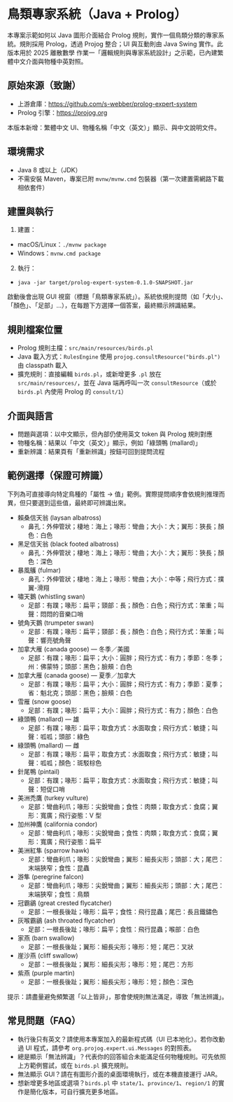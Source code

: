 # 鳥類專家系統（Java + Prolog）

本專案示範如何以 Java 圖形介面結合 Prolog 規則，實作一個鳥類分類的專家系統。規則採用 Prolog，透過 Projog 整合；UI 與互動則由 Java Swing 實作。此版本用於 2025 離散數學 作業一「邏輯規則與專家系統設計」之示範，已內建繁體中文介面與物種中英對照。

## 原始來源（致謝）
- 上游倉庫：https://github.com/s-webber/prolog-expert-system
- Prolog 引擎：https://projog.org

本版本新增：繁體中文 UI、物種名稱「中文（英文）」顯示、與中文說明文件。

## 環境需求
- Java 8 或以上（JDK）
- 不需安裝 Maven，專案已附 `mvnw/mvnw.cmd` 包裝器（第一次建置需網路下載相依套件）

## 建置與執行
1) 建置：
- macOS/Linux：`./mvnw package`
- Windows：`mvnw.cmd package`

2) 執行：
- `java -jar target/prolog-expert-system-0.1.0-SNAPSHOT.jar`

啟動後會出現 GUI 視窗（標題「鳥類專家系統」）。系統依規則提問（如「大小」、「顏色」、「足部」…），在每題下方選擇一個答案，最終顯示辨識結果。

## 規則檔案位置
- Prolog 規則主檔：`src/main/resources/birds.pl`
- Java 載入方式：`RulesEngine` 使用 `projog.consultResource("birds.pl")` 由 classpath 載入
- 擴充規則：直接編輯 `birds.pl`，或新增更多 `.pl` 放在 `src/main/resources/`，並在 Java 端再呼叫一次 `consultResource`（或於 `birds.pl` 內使用 Prolog 的 `consult/1`）

## 介面與語言
- 問題與選項：以中文顯示，但內部仍使用英文 token 與 Prolog 規則對應
- 物種名稱：結果以「中文（英文）」顯示，例如「綠頭鴨 (mallard)」
- 重新辨識：結果頁有「重新辨識」按鈕可回到提問流程

## 範例選擇（保證可辨識）
下列為可直接導向特定鳥種的「屬性 → 值」範例。實際提問順序會依規則推理而異，但只要選到這些值，最終即可辨識出來。

- 賴桑信天翁 (laysan albatross)
  - 鼻孔：外伸管狀；棲地：海上；喙形：彎曲；大小：大；翼形：狹長；顏色：白色
- 黑足信天翁 (black footed albatross)
  - 鼻孔：外伸管狀；棲地：海上；喙形：彎曲；大小：大；翼形：狹長；顏色：深色
- 暴風鸌 (fulmar)
  - 鼻孔：外伸管狀；棲地：海上；喙形：彎曲；大小：中等；飛行方式：撲翼-滑翔
- 嘯天鵝 (whistling swan)
  - 足部：有蹼；喙形：扁平；頸部：長；顏色：白色；飛行方式：笨重；叫聲：悶悶的音樂口哨
- 號角天鵝 (trumpeter swan)
  - 足部：有蹼；喙形：扁平；頸部：長；顏色：白色；飛行方式：笨重；叫聲：響亮號角聲
- 加拿大雁 (canada goose) — 冬季／美國
  - 足部：有蹼；喙形：扁平；大小：圓胖；飛行方式：有力；季節：冬季；州：佛蒙特；頭部：黑色；臉頰：白色
- 加拿大雁 (canada goose) — 夏季／加拿大
  - 足部：有蹼；喙形：扁平；大小：圓胖；飛行方式：有力；季節：夏季；省：魁北克；頭部：黑色；臉頰：白色
- 雪雁 (snow goose)
  - 足部：有蹼；喙形：扁平；大小：圓胖；飛行方式：有力；顏色：白色
- 綠頭鴨 (mallard) — 雄
  - 足部：有蹼；喙形：扁平；取食方式：水面取食；飛行方式：敏捷；叫聲：呱呱；頭部：綠色
- 綠頭鴨 (mallard) — 雌
  - 足部：有蹼；喙形：扁平；取食方式：水面取食；飛行方式：敏捷；叫聲：呱呱；顏色：斑駁棕色
- 針尾鴨 (pintail)
  - 足部：有蹼；喙形：扁平；取食方式：水面取食；飛行方式：敏捷；叫聲：短促口哨
- 美洲禿鷹 (turkey vulture)
  - 足部：彎曲利爪；喙形：尖銳彎曲；食性：肉類；取食方式：食腐；翼形：寬廣；飛行姿態：V 型
- 加州神鷹 (california condor)
  - 足部：彎曲利爪；喙形：尖銳彎曲；食性：肉類；取食方式：食腐；翼形：寬廣；飛行姿態：扁平
- 美洲紅隼 (sparrow hawk)
  - 足部：彎曲利爪；喙形：尖銳彎曲；翼形：細長尖形；頭部：大；尾巴：末端狹窄；食性：昆蟲
- 游隼 (peregrine falcon)
  - 足部：彎曲利爪；喙形：尖銳彎曲；翼形：細長尖形；頭部：大；尾巴：末端狹窄；食性：鳥類
- 冠霸鶲 (great crested flycatcher)
  - 足部：一根長後趾；喙形：扁平；食性：飛行昆蟲；尾巴：長且鐵鏽色
- 灰喉霸鶲 (ash throated flycatcher)
  - 足部：一根長後趾；喙形：扁平；食性：飛行昆蟲；喉部：白色
- 家燕 (barn swallow)
  - 足部：一根長後趾；翼形：細長尖形；喙形：短；尾巴：叉狀
- 崖沙燕 (cliff swallow)
  - 足部：一根長後趾；翼形：細長尖形；喙形：短；尾巴：方形
- 紫燕 (purple martin)
  - 足部：一根長後趾；翼形：細長尖形；喙形：短；顏色：深色

提示：請盡量避免頻繁選「以上皆非」，那會使規則無法滿足，導致「無法辨識」。

## 常見問題（FAQ）
- 執行後只有英文？請使用本專案加入的最新程式碼（UI 已本地化）。若你改動過 UI 程式，請參考 `org.projog.expert.ui.Messages` 的對照表。
- 總是顯示「無法辨識」？代表你的回答組合未能滿足任何物種規則。可先依照上方範例嘗試，或在 `birds.pl` 擴充規則。
- 無法顯示 GUI？請在有圖形介面的桌面環境執行，或在本機直接運行 JAR。
- 想新增更多地區或選項？`birds.pl` 中 `state/1`、`province/1`、`region/1` 的實作是簡化版本，可自行擴充更多地區。
